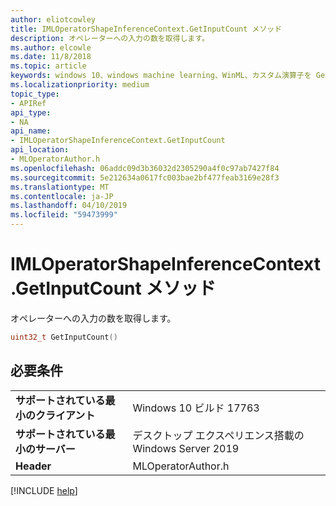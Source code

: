 ```yaml
---
author: eliotcowley
title: IMLOperatorShapeInferenceContext.GetInputCount メソッド
description: オペレーターへの入力の数を取得します。
ms.author: elcowle
ms.date: 11/8/2018
ms.topic: article
keywords: windows 10、windows machine learning、WinML、カスタム演算子を GetInputCount
ms.localizationpriority: medium
topic_type:
- APIRef
api_type:
- NA
api_name:
- IMLOperatorShapeInferenceContext.GetInputCount
api_location:
- MLOperatorAuthor.h
ms.openlocfilehash: 06addc09d3b36032d2305290a4f0c97ab7427f84
ms.sourcegitcommit: 5e212634a0617fc003bae2bf477feab3169e28f3
ms.translationtype: MT
ms.contentlocale: ja-JP
ms.lasthandoff: 04/10/2019
ms.locfileid: "59473999"
---
```

# <a name="imloperatorshapeinferencecontextgetinputcount-method"></a>IMLOperatorShapeInferenceContext.GetInputCount メソッド

オペレーターへの入力の数を取得します。

```cpp
uint32_t GetInputCount()
```

## <a name="requirements"></a>必要条件

| | |
|-|-|
| **サポートされている最小のクライアント** | Windows 10 ビルド 17763 |
| **サポートされている最小のサーバー** | デスクトップ エクスペリエンス搭載の Windows Server 2019 |
| **Header** | MLOperatorAuthor.h |

[!INCLUDE [help](../includes/get-help.md)]

